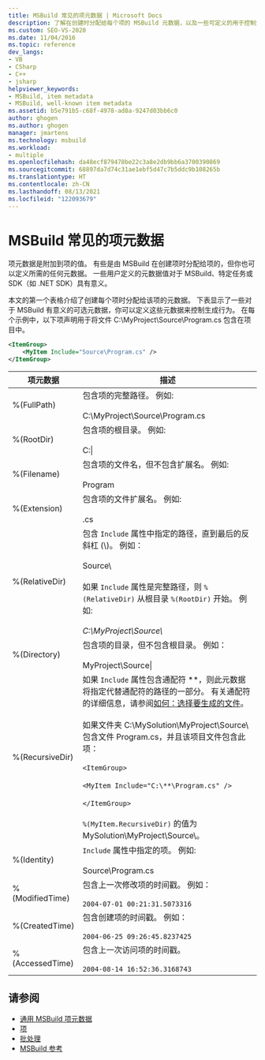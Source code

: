 ```yaml
---
title: MSBuild 常见的项元数据 | Microsoft Docs
description: 了解在创建时分配给每个项的 MSBuild 元数据，以及一些可定义的用于控制生成行为的可选 MSBuild 元数据。
ms.custom: SEO-VS-2020
ms.date: 11/04/2016
ms.topic: reference
dev_langs:
- VB
- CSharp
- C++
- jsharp
helpviewer_keywords:
- MSBuild, item metadata
- MSBuild, well-known item metadata
ms.assetid: b5e791b5-c68f-4978-ad8a-9247d03bb6c0
author: ghogen
ms.author: ghogen
manager: jmartens
ms.technology: msbuild
ms.workload:
- multiple
ms.openlocfilehash: da48ecf879478be22c3a8e2db9bb6a3700390869
ms.sourcegitcommit: 68897da7d74c31ae1ebf5d47c7b5ddc9b108265b
ms.translationtype: HT
ms.contentlocale: zh-CN
ms.lasthandoff: 08/13/2021
ms.locfileid: "122093679"
---
```

# <a name="msbuild-well-known-item-metadata"></a>MSBuild 常见的项元数据

项元数据是附加到项的值。 有些是由 MSBuild 在创建项时分配给项的，但你也可以定义所需的任何元数据。 一些用户定义的元数据值对于 MSBuild、特定任务或 SDK（如 .NET SDK）具有意义。

本文的第一个表格介绍了创建每个项时分配给该项的元数据。 下表显示了一些对于 MSBuild 有意义的可选元数据，你可以定义这些元数据来控制生成行为。 在每个示例中，以下项声明用于将文件 C:\MyProject\Source\Program.cs 包含在项目中。

```xml
<ItemGroup>
    <MyItem Include="Source\Program.cs" />
</ItemGroup>
```

|项元数据|描述|
|-------------------|-----------------|
|%(FullPath)|包含项的完整路径。 例如:<br /><br /> C:\MyProject\Source\Program.cs|
|%(RootDir)|包含项的根目录。 例如:<br /><br /> C:\\|
|%(Filename)|包含项的文件名，但不包含扩展名。 例如:<br /><br /> Program|
|%(Extension)|包含项的文件扩展名。 例如:<br /><br /> .cs|
|%(RelativeDir)|包含 `Include` 属性中指定的路径，直到最后的反斜杠 (\\)。 例如：<br /><br /> Source\\<br /><br /> 如果 `Include` 属性是完整路径，则 `%(RelativeDir)` 从根目录 `%(RootDir)` 开始。  例如: <br /><br /> *C:\MyProject\Source\\*|
|%(Directory)|包含项的目录，但不包含根目录。 例如：<br /><br /> MyProject\\Source\\|
|%(RecursiveDir)|如果 `Include` 属性包含通配符 \*\*，则此元数据将指定代替通配符的路径的一部分。 有关通配符的详细信息，请参阅[如何：选择要生成的文件](../msbuild/how-to-select-the-files-to-build.md)。<br /><br /> 如果文件夹 C:\MySolution\MyProject\Source\\ 包含文件 Program.cs，并且该项目文件包含此项：<br /><br /> `<ItemGroup>`<br /><br /> `<MyItem Include="C:\**\Program.cs" />`<br /><br /> `</ItemGroup>`<br /><br /> `%(MyItem.RecursiveDir)` 的值为 MySolution\MyProject\Source\\。|
|%(Identity)|`Include` 属性中指定的项。 例如:<br /><br /> Source\Program.cs|
|%(ModifiedTime)|包含上一次修改项的时间戳。 例如：<br /><br /> `2004-07-01 00:21:31.5073316`|
|%(CreatedTime)|包含创建项的时间戳。 例如：<br /><br /> `2004-06-25 09:26:45.8237425`|
|%(AccessedTime)|包含上一次访问项的时间戳。<br /><br /> `2004-08-14 16:52:36.3168743`|

## <a name="see-also"></a>请参阅

- [通用 MSBuild 项元数据](common-msbuild-item-metadata.md)
- [项](../msbuild/msbuild-items.md)
- [批处理](../msbuild/msbuild-batching.md)
- [MSBuild 参考](../msbuild/msbuild-reference.md)

